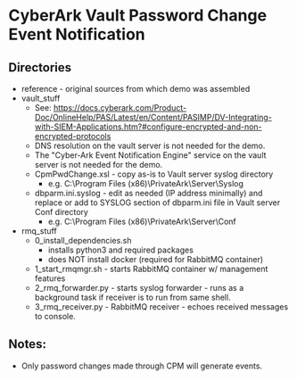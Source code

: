 # CyberArk Vault Password Change Event Notification

## Directories
 - reference - original sources from which demo was assembled
 - vault_stuff
   - See: https://docs.cyberark.com/Product-Doc/OnlineHelp/PAS/Latest/en/Content/PASIMP/DV-Integrating-with-SIEM-Applications.htm?#configure-encrypted-and-non-encrypted-protocols
   - DNS resolution on the vault server is not needed for the demo.
   - The "Cyber-Ark Event Notification Engine" service on the vault server is not needed for the demo.
   - CpmPwdChange.xsl - copy as-is to Vault server syslog directory
     - e.g. C:\Program Files (x86)\PrivateArk\Server\Syslog
   - dbparm.ini.syslog - edit as needed (IP address minimally) and replace or add to SYSLOG section of dbparm.ini file in Vault server Conf directory
     - e.g. C:\Program Files (x86)\PrivateArk\Server\Conf
 - rmq_stuff
   - 0_install_dependencies.sh
     - installs python3 and required packages
     - does NOT install docker (required for RabbitMQ container)
   - 1_start_rmqmgr.sh - starts RabbitMQ container w/ management features
   - 2_rmq_forwarder.py - starts syslog forwarder - runs as a background task if receiver is to run from same shell.
   - 3_rmq_receiver.py - RabbitMQ receiver - echoes received messages to console.
## Notes:
 - Only password changes made through CPM will generate events.
